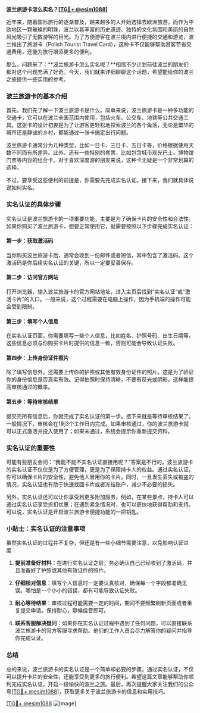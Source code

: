 **波兰旅游卡怎么实名？[[TG💪+ @esim1088](https://t.me/s/esim1088)]**

近年来，随着国际旅行的逐渐普及，越来越多的人开始选择去欧洲旅游。而作为中欧地区一颗璀璨的明珠，波兰以其丰富的历史遗迹、独特的文化氛围和美丽的自然风光吸引了无数游客的目光。为了方便游客在波兰境内进行便捷的交通和游览，波兰推出了旅游卡（Polish Tourist Travel Card），这种卡不仅能够帮助游客节省交通费用，还能为旅行增添更多的便利。

那么，问题来了：**波兰旅游卡怎么实名呢？**相信不少计划前往波兰的朋友们都对这个问题充满了好奇。今天，我们就来详细聊聊这个话题，希望能给你的波兰之旅提供一些实用的参考。

### 波兰旅游卡的基本介绍

首先，我们先了解一下波兰旅游卡是什么。简单来说，波兰旅游卡是一种多功能的交通卡，它可以在波兰全国范围内使用，包括火车、公交车、地铁等公共交通工具。这张卡的设计初衷是为了让游客更轻松地探索波兰的各个角落，无论是繁华的城市还是静谧的乡村，都能通过一张卡搞定出行问题。

波兰旅游卡通常分为几种类型，比如一日卡、三日卡、五日卡等，价格根据使用天数不同而有所差异。此外，还有一些特别的套票，比如包含城市观光巴士、博物馆门票等内容的组合卡。对于喜欢深度游的朋友来说，这种卡无疑是一个非常划算的选择。

不过，要享受这些便利的前提是，你需要先完成实名认证。接下来，我们就具体说说如何实名。

### 实名认证的具体步骤

实名认证是波兰旅游卡的一项重要功能，主要是为了确保卡片的安全性和合法性。如果你购买了波兰旅游卡，想要正常使用它，就需要按照以下步骤完成实名认证：

#### 第一步：获取激活码

当你购买波兰旅游卡后，通常会收到一份邮件或者短信，其中包含了激活码。这个激活码是你后续实名认证的关键，所以一定要妥善保存。

#### 第二步：访问官方网站

打开浏览器，输入波兰旅游卡的官方网站地址，进入主页后找到“实名认证”或“激活卡片”的入口。一般来说，这个过程需要在电脑上操作，因为手机端的操作可能会受到限制。

#### 第三步：填写个人信息

在实名认证页面，你需要填写一些个人信息，比如姓名、护照号码、出生日期等。这些信息必须与你购买卡片时提供的信息一致，否则可能会导致认证失败。

#### 第四步：上传身份证件照片

除了填写信息外，还需要上传你的护照或其他有效身份证件的照片。这是为了验证你的身份信息是否真实有效。记得拍照时保持清晰，不要有反光或阴影，这样能提高审核通过的概率。

#### 第五步：等待审核结果

提交完所有信息后，你就完成了实名认证的第一步。接下来就是等待审核结果了。一般情况下，审核会在1到3个工作日内完成。如果审核通过，你的波兰旅游卡就可以正式激活并投入使用了；如果未通过，系统会提示你重新提交资料。

### 实名认证的重要性

可能有些朋友会问：“我能不能不实名认证直接用呢？”答案是不行的。波兰旅游卡的实名认证不仅仅是为了方便管理，更是为了保障持卡人的权益。通过实名认证，你可以确保卡片的安全性，避免他人冒用你的卡片。同时，一旦发生丢失或被盗的情况，实名认证也有助于快速找回卡片或者冻结账户，减少不必要的损失。

另外，实名认证还可以让你享受到更多附加服务。例如，在某些景点，持卡人可以通过实名认证享受折扣优惠；在遇到紧急情况时，也可以更快地获得帮助和支持。可以说，实名认证是开启波兰旅游卡便捷功能的一把钥匙。

### 小贴士：实名认证的注意事项

虽然实名认证的过程并不复杂，但还是有一些小细节需要注意，以免影响认证进度：

1. **提前准备好材料**：在进行实名认证之前，务必确认自己已经收到了激活码，并且准备好了护照或其他有效证件的照片。
   
2. **仔细核对信息**：填写个人信息时一定要认真核对，确保每一个字段都准确无误。哪怕是一个小小的错误，都有可能导致认证失败。

3. **耐心等待结果**：审核过程可能需要一定的时间，期间不要频繁刷新页面或者重复提交申请。保持耐心，静候佳音即可。

4. **联系客服解决疑问**：如果你在实名认证过程中遇到了任何问题，可以直接联系波兰旅游卡的官方客服寻求帮助。他们的工作人员会尽力解答你的疑问并指导你完成认证。

### 总结

总的来说，波兰旅游卡的实名认证是一个简单却必要的步骤。通过实名认证，不仅可以提升卡片的安全性，还能享受到更多的旅行便利。希望这篇文章能够帮助你顺利完成实名认证，开启一段愉快的波兰之旅。最后，再次提醒大家关注我们的公众号[[TG💪+ @esim1088](https://t.me/s/esim1088)]，获取更多关于波兰旅游卡的信息和实用技巧。

[[TG💪+ @esim1088](https://t.me/s/esim1088) ![Image](https://i.postimg.cc/4NQfJmqS/Snipaste-2025-05-13-00-14-12.png)]